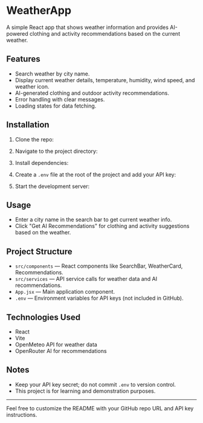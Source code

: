 # WeatherApp

A simple React app that shows weather information and provides AI-powered clothing and activity recommendations based on the current weather.

## Features

- Search weather by city name.
- Display current weather details, temperature, humidity, wind speed, and weather icon.
- AI-generated clothing and outdoor activity recommendations.
- Error handling with clear messages.
- Loading states for data fetching.

## Installation

1. Clone the repo:

2. Navigate to the project directory:

3. Install dependencies:

4. Create a `.env` file at the root of the project and add your API key:

5. Start the development server:


## Usage

- Enter a city name in the search bar to get current weather info.
- Click "Get AI Recommendations" for clothing and activity suggestions based on the weather.

## Project Structure

- `src/components` — React components like SearchBar, WeatherCard, Recommendations.
- `src/services` — API service calls for weather data and AI recommendations.
- `App.jsx` — Main application component.
- `.env` — Environment variables for API keys (not included in GitHub).

## Technologies Used

- React
- Vite
- OpenMeteo API for weather data
- OpenRouter AI for recommendations

## Notes

- Keep your API key secret; do not commit `.env` to version control.
- This project is for learning and demonstration purposes.

---

Feel free to customize the README with your GitHub repo URL and API key instructions.
